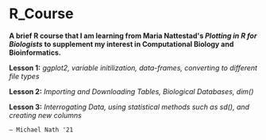 # R_Course

**A brief R course that I am learning from Maria Nattestad's *Plotting in R for Biologists* to supplement my interest in Computational Biology and Bioinformatics.**

 **Lesson 1:** *ggplot2, variable initilization, data-frames, converting to different file types*
 
**Lesson 2:** *Importing and Downloading Tables, Biological Databases, dim()* 

**Lesson 3:** *Interrogating Data, using statistical methods such as sd(), and creating new columns* 

 `— Michael Nath '21`
